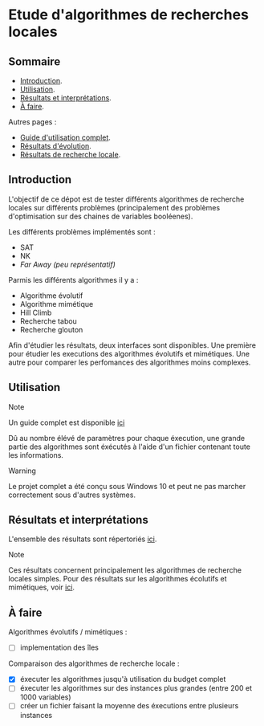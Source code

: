 # Etude d'algorithmes de recherches locales
## Sommaire
- [Introduction](#introduction).
- [Utilisation](#utilisation).
- [Résultats et interprétations](#résultats-et-interprétations).
- [À faire](#à-faire).

Autres pages :
- [Guide d'utilisation complet](docs/how_to_use.md).
- [Résultats d'évolution](docs/evolution_results.md).
- [Résultats de recherche locale](docs/local_search_results.md).

## Introduction
L'objectif de ce dépot est de tester différents algorithmes de recherche locales sur différents problèmes (principalement des problèmes d'optimisation sur des chaines de variables booléenes).

Les différents problèmes implémentés sont :
- SAT
- NK
- *Far Away (peu représentatif)*

Parmis les différents algorithmes il y a :
- Algorithme évolutif
- Algorithme mimétique
- Hill Climb
- Recherche tabou
- Recherche glouton

Afin d'étudier les résultats, deux interfaces sont disponibles. Une première pour étudier les executions des algorithmes évolutifs et mimétiques. Une autre pour comparer les perfomances des algorithmes moins complexes.

## Utilisation
> [!NOTE]
> Un guide complet est disponible [ici](docs/how_to_use.md)

Dû au nombre élévé de paramètres pour chaque éxecution, une grande partie des algorithmes sont éxécutés à l'aide d'un fichier contenant toute les informations.

> [!WARNING]
> Le projet complet a été conçu sous Windows 10 et peut ne pas marcher correctement sous d'autres systèmes.

## Résultats et interprétations
L'ensemble des résultats sont répertoriés [ici](docs/local_search_results.md).
> [!NOTE]
> Ces résultats concernent principalement les algorithmes de recherche locales simples. Pour des résultats sur les algorithmes écolutifs et mimétiques, voir [ici](docs/evolution_results.md).

## À faire
Algorithmes évolutifs / mimétiques :
- [ ] implementation des îles

Comparaison des algorithmes de recherche locale :
- [x] éxecuter les algorithmes jusqu'à utilisation du budget complet
- [ ] éxecuter les algorithmes sur des instances plus grandes (entre 200 et 1000 variables)
- [ ] créer un fichier faisant la moyenne des éxecutions entre plusieurs instances